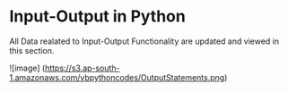 # Input-Output in Python

All Data realated to Input-Output Functionality are updated and viewed in this section. 

![image] (https://s3.ap-south-1.amazonaws.com/vbpythoncodes/OutputStatements.png)
